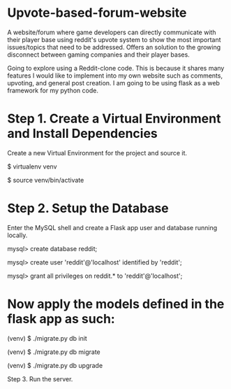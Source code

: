 # Upvote-based-forum-website
A website/forum where game developers can directly communicate with their player base using reddit's upvote system to show the most important issues/topics that need to be addressed. Offers an solution to the growing disconnect between gaming companies and their player bases. 

Going to explore using a Reddit-clone code. This is because it shares many features I would like to implement into my own website such as comments, upvoting, and general post creation. I am going to be using flask as a web framework for my python code. 

# Step 1. Create a Virtual Environment and Install Dependencies
Create a new Virtual Environment for the project and source it. 

$ virtualenv venv

$ source venv/bin/activate

# Step 2. Setup the Database 
 Enter the MySQL shell and create a Flask app user and database running locally. 

mysql> create database reddit;

mysql> create user 'reddit'@'localhost' identified by 'reddit';

mysql> grant all privileges on reddit.* to 'reddit'@'localhost';
# Now apply the models defined in the flask app as such:

(venv) $ ./migrate.py db init

(venv) $ ./migrate.py db migrate

(venv) $ ./migrate.py db upgrade

Step 3. Run the server. 